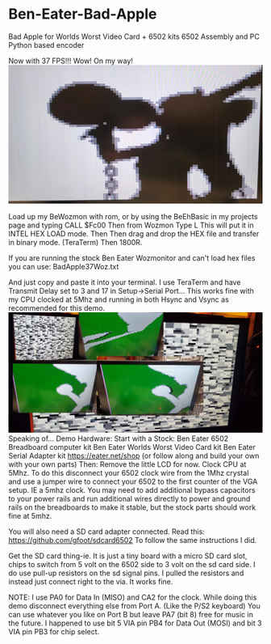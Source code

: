 # Ben-Eater-Bad-Apple
Bad Apple for Worlds Worst Video Card + 6502 kits
6502 Assembly and PC Python based encoder

Now with 37 FPS!!! Wow! On my way!
![Bad Apple Demo](https://raw.githubusercontent.com/Fifty1Ford/Ben-Eater-Bad-Apple/main/BadCider.png)


Load up my BeWozmon with rom, or by using the BeEhBasic in my projects page and typing CALL $Fc00
Then from Wozmon Type L 
This will put it in INTEL HEX LOAD mode. Then 
Then drag and drop the HEX file and transfer in binary mode. (TeraTerm)
Then 1800R.

If you are running the stock Ben Eater Wozmonitor and can't load hex files you can use:
BadApple37Woz.txt

And just copy and paste it into your terminal. 
I use TeraTerm and have Transmit Delay set to 3 and 17 in Setup→Serial Port…
This works fine with my CPU clocked at 5Mhz and running in both Hsync and Vsync as recommended for this demo.
![Bad Apple Demo](https://raw.githubusercontent.com/Fifty1Ford/Ben-Eater-Bad-Apple/main/BadAppleDecoder.jpg)
Speaking of…
Demo Hardware:
Start with a Stock: 
Ben Eater 6502 Breadboard computer kit
Ben Eater Worlds Worst Video Card kit
Ben Eater Serial Adapter kit
https://eater.net/shop
(or follow along and build your own with your own parts)
Then:
Remove the little LCD for now.
Clock CPU at 5Mhz. To do this disconnect your 6502 clock wire from the 1Mhz crystal and use a jumper wire to connect your 6502 to the first counter of the VGA setup. IE a 5mhz clock. You may need to add additional bypass capacitors to your power rails and run additional wires directly to power and ground rails on the breadboards to make it stable, but the stock parts should work fine at 5mhz.

You will also need a SD card adapter connected.
Read this: https://github.com/gfoot/sdcard6502
To follow the same instructions I did.

Get the SD card thing-ie. It is just a tiny board with a micro SD card slot, chips to switch from 5 volt on the 6502 side to 3 volt on the sd card side.
I do use pull-up resistors on the sd signal pins. <edit> I pulled the resistors and instead just connect right to the via. It works fine.


NOTE:
I use PA0 for Data In (MISO) and CA2 for the clock.
While doing this demo disconnect everything else from Port A. (Like the P/S2 keyboard)
You can use whatever you like on Port B but leave PA7 (bit 8) free for music in the future.
I happened to use bit 5  VIA pin PB4 for Data Out (MOSI) and bit 3 VIA pin PB3 for chip select.


